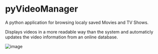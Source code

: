 # pyVideoManager
A python application for browsing localy saved Movies and TV Shows.

Displays videos in a more readable way than the system and automaticly updates the video information from an online database.


![image](https://github.com/iwoplotka/pyVideoManager/assets/127752093/83269756-ab89-4d87-8acb-6ad3766322fb)
